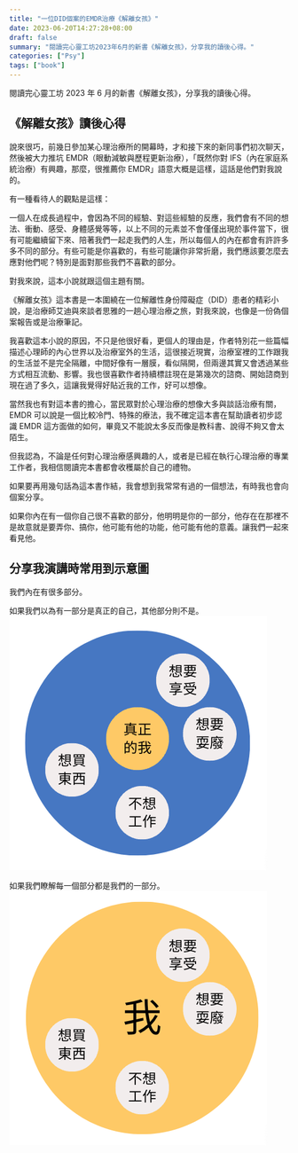 ```yaml
---
title: "一位DID個案的EMDR治療《解離女孩》"
date: 2023-06-20T14:27:28+08:00
draft: false
summary: "閱讀完心靈工坊2023年6月的新書《解離女孩》，分享我的讀後心得。"
categories: ["Psy"]
tags: ["book"]
---
```


閱讀完心靈工坊 2023 年 6 月的新書《解離女孩》，分享我的讀後心得。

## 《解離女孩》讀後心得

說來很巧，前幾日參加某心理治療所的開幕時，才和接下來的新同事們初次聊天，然後被大力推坑 EMDR（眼動減敏與歷程更新治療），「既然你對 IFS（內在家庭系統治療）有興趣，那麼，很推薦你 EMDR」語意大概是這樣，這話是他們對我說的。

有一種看待人的觀點是這樣：

一個人在成長過程中，會因為不同的經驗、對這些經驗的反應，我們會有不同的想法、衝動、感受、身體感覺等等，以上不同的元素並不會僅僅出現於事件當下，很有可能繼續留下來、陪著我們一起走我們的人生，所以每個人的內在都會有許許多多不同的部分。有些可能是你喜歡的，有些可能讓你非常折磨，我們應該要怎麼去應對他們呢？特別是面對那些我們不喜歡的部分。

對我來說，這本小說就跟這個主題有關。

《解離女孩》這本書是一本圍繞在一位解離性身份障礙症（DID）患者的精彩小說，是治療師艾迪與來談者思雅的一趟心理治療之旅，對我來說，也像是一份偽個案報告或是治療筆記。

我喜歡這本小說的原因，不只是他很好看，更個人的理由是，作者特別花一些篇幅描述心理師的內心世界以及治療室外的生活，這很接近現實，治療室裡的工作跟我的生活並不是完全隔離，中間好像有一層膜，看似隔開，但兩邊其實又會透過某些方式相互流動、影響。我也很喜歡作者持續標註現在是第幾次的諮商、開始諮商到現在過了多久，這讓我覺得好貼近我的工作，好可以想像。

當然我也有對這本書的擔心，當民眾對於心理治療的想像大多與談話治療有關，EMDR 可以說是一個比較冷門、特殊的療法，我不確定這本書在幫助讀者初步認識 EMDR 這方面做的如何，畢竟又不能說太多反而像是教科書、說得不夠又會太陌生。

但我認為，不論是任何對心理治療感興趣的人，或者是已經在執行心理治療的專業工作者，我相信閱讀完本書都會收穫屬於自己的禮物。

如果要再用幾句話為這本書作結，我會想到我常常有過的一個想法，有時我也會向個案分享。

如果你內在有一個你自己很不喜歡的部分，他明明是你的一部分，他存在在那裡不是故意就是要弄你、搞你，他可能有他的功能，他可能有他的意義。讓我們一起來看見他。

## 分享我演講時常用到示意圖

我們內在有很多部分。

如果我們以為有一部分是真正的自己，其他部分則不是。
![1](https://github.com/Bunreal/Bunreal.github.io/blob/main/blog/images/20230620_1.png?raw=true)

如果我們瞭解每一個部分都是我們的一部分。
![2](https://github.com/Bunreal/Bunreal.github.io/blob/main/blog/images/20230620_2.png?raw=true)
